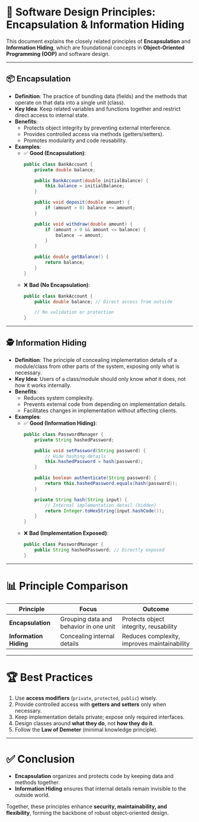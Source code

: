 # 🔐 Software Design Principles: Encapsulation & Information Hiding

This document explains the closely related principles of **Encapsulation** and **Information Hiding**, which are foundational concepts in **Object-Oriented Programming (OOP)** and software design.

---

## 📦 Encapsulation

- **Definition**: The practice of bundling data (fields) and the methods that operate on that data into a single unit (class).  
- **Key Idea**: Keep related variables and functions together and restrict direct access to internal state.  
- **Benefits**:
  - Protects object integrity by preventing external interference.
  - Provides controlled access via methods (getters/setters).
  - Promotes modularity and code reusability.
- **Examples**:
  - ✅ **Good (Encapsulation)**:
    ```java
    public class BankAccount {
        private double balance;

        public BankAccount(double initialBalance) {
            this.balance = initialBalance;
        }

        public void deposit(double amount) {
            if (amount > 0) balance += amount;
        }

        public void withdraw(double amount) {
            if (amount > 0 && amount <= balance) {
                balance -= amount;
            }
        }

        public double getBalance() {
            return balance;
        }
    }
    ```
  - ❌ **Bad (No Encapsulation)**:
    ```java
    public class BankAccount {
        public double balance; // Direct access from outside

        // No validation or protection
    }
    ```

---

## 🕵️ Information Hiding

- **Definition**: The principle of concealing implementation details of a module/class from other parts of the system, exposing only what is necessary.  
- **Key Idea**: Users of a class/module should only know *what* it does, not *how* it works internally.  
- **Benefits**:
  - Reduces system complexity.
  - Prevents external code from depending on implementation details.
  - Facilitates changes in implementation without affecting clients.
- **Examples**:
  - ✅ **Good (Information Hiding)**:
    ```java
    public class PasswordManager {
        private String hashedPassword;

        public void setPassword(String password) {
            // Hide hashing details
            this.hashedPassword = hash(password);
        }

        public boolean authenticate(String password) {
            return this.hashedPassword.equals(hash(password));
        }

        private String hash(String input) {
            // Internal implementation detail (hidden)
            return Integer.toHexString(input.hashCode());
        }
    }
    ```
  - ❌ **Bad (Implementation Exposed)**:
    ```java
    public class PasswordManager {
        public String hashedPassword; // Directly exposed
    }
    ```

---

# 📊 Principle Comparison

| Principle            | Focus                                 | Outcome                             |
|----------------------|---------------------------------------|-------------------------------------|
| **Encapsulation**    | Grouping data and behavior in one unit| Protects object integrity, reusability |
| **Information Hiding** | Concealing internal details          | Reduces complexity, improves maintainability |

---

# 🏆 Best Practices

1. Use **access modifiers** (`private`, `protected`, `public`) wisely.  
2. Provide controlled access with **getters and setters** only when necessary.  
3. Keep implementation details private; expose only required interfaces.  
4. Design classes around **what they do**, not **how they do it**.  
5. Follow the **Law of Demeter** (minimal knowledge principle).  

---

# ✅ Conclusion

- **Encapsulation** organizes and protects code by keeping data and methods together.  
- **Information Hiding** ensures that internal details remain invisible to the outside world.  

Together, these principles enhance **security, maintainability, and flexibility**, forming the backbone of robust object-oriented design.
